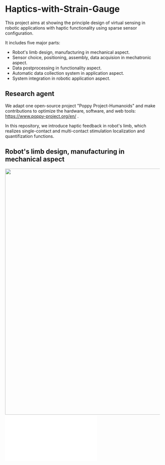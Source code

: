 # Haptics-with-Strain-Gauge
This project aims at showing the principle design of virtual sensing in robotic applications with haptic functionality using sparse sensor configuration.

It includes five major parts:
- Robot's limb design, manufacturing in mechanical aspect.
- Sensor choice, positioning, assembly, data acquision in mechatronic aspect.
- Data postprocessing in functionality aspect.
- Automatic data collection system in application aspect.
- System integration in robotic application aspect.

## Research agent
We adapt one open-source project "Poppy Project-Humanoids" and make contributions to optimize the hardware, software, and web tools: https://www.poppy-project.org/en/ .

In this repository, we introduce haptic feedback in robot's limb, which realizes single-contact and multi-contact stimulation localization and quantifization functions.

## Robot's limb design, manufacturing in mechanical aspect
<img src="Pics/Project_object.pdf" width=800 /> ![](Pics/Project_object.pdf)


